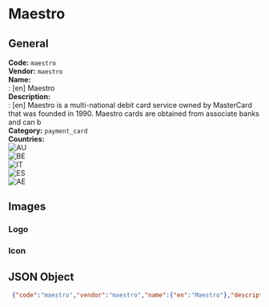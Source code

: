 # Maestro 
## General 
**Code:** `maestro`  
**Vendor:** `maestro`  
**Name:**  
:	[en] Maestro  
**Description:**  
: [en] Maestro is a multi-national debit card service owned by MasterCard that was founded in 1990. Maestro cards are obtained from associate banks and can b  
**Category:** `payment_card`  
**Countries:**  
![AU](https://cdnjs.cloudflare.com/ajax/libs/flag-icon-css/3.3.0/flags/4x3/AU.svg#w24)  
![BE](https://cdnjs.cloudflare.com/ajax/libs/flag-icon-css/3.3.0/flags/4x3/BE.svg#w24)  
![IT](https://cdnjs.cloudflare.com/ajax/libs/flag-icon-css/3.3.0/flags/4x3/IT.svg#w24)  
![ES](https://cdnjs.cloudflare.com/ajax/libs/flag-icon-css/3.3.0/flags/4x3/ES.svg#w24)  
![AE](https://cdnjs.cloudflare.com/ajax/libs/flag-icon-css/3.3.0/flags/4x3/AE.svg#w24)  
 
## Images 
### Logo 
### Icon 
## JSON Object 
```json
 {"code":"maestro","vendor":"maestro","name":{"en":"Maestro"},"description":{"en":"Maestro is a multi-national debit card service owned by MasterCard that was founded in 1990. Maestro cards are obtained from associate banks and can b"},"countries":["AU","BE","IT","ES","AE"],"category":"payment_card"}```  
